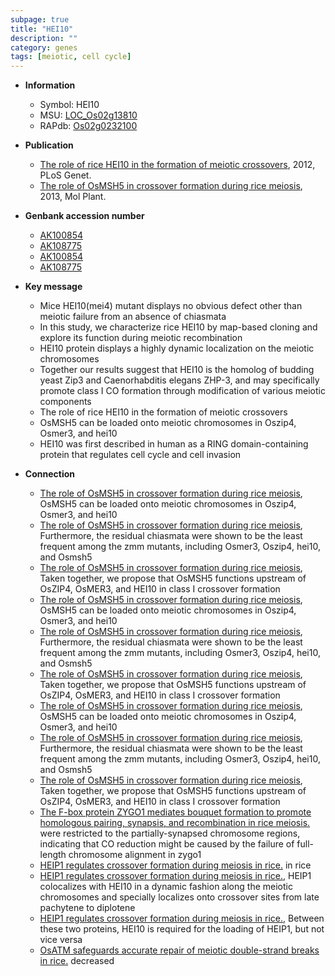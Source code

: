 ```yaml
---
subpage: true
title: "HEI10"
description: ""
category: genes
tags: [meiotic, cell cycle]
---
```


* **Information**  
    + Symbol: HEI10  
    + MSU: [LOC_Os02g13810](http://rice.plantbiology.msu.edu/cgi-bin/ORF_infopage.cgi?orf=LOC_Os02g13810)  
    + RAPdb: [Os02g0232100](http://rapdb.dna.affrc.go.jp/viewer/gbrowse_details/irgsp1?name=Os02g0232100)  

* **Publication**  
    + [The role of rice HEI10 in the formation of meiotic crossovers](http://www.ncbi.nlm.nih.gov/pubmed?term=The+role+of+rice+HEI10+in+the+formation+of+meiotic+crossovers%5BTitle%5D), 2012, PLoS Genet.
    + [The role of OsMSH5 in crossover formation during rice meiosis](http://www.ncbi.nlm.nih.gov/pubmed?term=The+role+of+OsMSH5+in+crossover+formation+during+rice+meiosis%5BTitle%5D), 2013, Mol Plant.

* **Genbank accession number**  
    + [AK100854](http://www.ncbi.nlm.nih.gov/nuccore/AK100854)
    + [AK108775](http://www.ncbi.nlm.nih.gov/nuccore/AK108775)
    + [AK100854](http://www.ncbi.nlm.nih.gov/nuccore/AK100854)
    + [AK108775](http://www.ncbi.nlm.nih.gov/nuccore/AK108775)

* **Key message**  
    + Mice HEI10(mei4) mutant displays no obvious defect other than meiotic failure from an absence of chiasmata
    + In this study, we characterize rice HEI10 by map-based cloning and explore its function during meiotic recombination
    + HEI10 protein displays a highly dynamic localization on the meiotic chromosomes
    + Together our results suggest that HEI10 is the homolog of budding yeast Zip3 and Caenorhabditis elegans ZHP-3, and may specifically promote class I CO formation through modification of various meiotic components
    + The role of rice HEI10 in the formation of meiotic crossovers
    + OsMSH5 can be loaded onto meiotic chromosomes in Oszip4, Osmer3, and hei10
    + HEI10 was first described in human as a RING domain-containing protein that regulates cell cycle and cell invasion

* **Connection**  
    + [The role of OsMSH5 in crossover formation during rice meiosis](http://www.ncbi.nlm.nih.gov/pubmed?term=The+role+of+OsMSH5+in+crossover+formation+during+rice+meiosis%5BTitle%5D), OsMSH5 can be loaded onto meiotic chromosomes in Oszip4, Osmer3, and hei10
    + [The role of OsMSH5 in crossover formation during rice meiosis](http://www.ncbi.nlm.nih.gov/pubmed?term=The+role+of+OsMSH5+in+crossover+formation+during+rice+meiosis%5BTitle%5D), Furthermore, the residual chiasmata were shown to be the least frequent among the zmm mutants, including Osmer3, Oszip4, hei10, and Osmsh5
    + [The role of OsMSH5 in crossover formation during rice meiosis](http://www.ncbi.nlm.nih.gov/pubmed?term=The+role+of+OsMSH5+in+crossover+formation+during+rice+meiosis%5BTitle%5D), Taken together, we propose that OsMSH5 functions upstream of OsZIP4, OsMER3, and HEI10 in class I crossover formation
    + [The role of OsMSH5 in crossover formation during rice meiosis](http://www.ncbi.nlm.nih.gov/pubmed?term=The+role+of+OsMSH5+in+crossover+formation+during+rice+meiosis%5BTitle%5D), OsMSH5 can be loaded onto meiotic chromosomes in Oszip4, Osmer3, and hei10
    + [The role of OsMSH5 in crossover formation during rice meiosis](http://www.ncbi.nlm.nih.gov/pubmed?term=The+role+of+OsMSH5+in+crossover+formation+during+rice+meiosis%5BTitle%5D), Furthermore, the residual chiasmata were shown to be the least frequent among the zmm mutants, including Osmer3, Oszip4, hei10, and Osmsh5
    + [The role of OsMSH5 in crossover formation during rice meiosis](http://www.ncbi.nlm.nih.gov/pubmed?term=The+role+of+OsMSH5+in+crossover+formation+during+rice+meiosis%5BTitle%5D), Taken together, we propose that OsMSH5 functions upstream of OsZIP4, OsMER3, and HEI10 in class I crossover formation
    + [The role of OsMSH5 in crossover formation during rice meiosis](http://www.ncbi.nlm.nih.gov/pubmed?term=The+role+of+OsMSH5+in+crossover+formation+during+rice+meiosis%5BTitle%5D), OsMSH5 can be loaded onto meiotic chromosomes in Oszip4, Osmer3, and hei10
    + [The role of OsMSH5 in crossover formation during rice meiosis](http://www.ncbi.nlm.nih.gov/pubmed?term=The+role+of+OsMSH5+in+crossover+formation+during+rice+meiosis%5BTitle%5D), Furthermore, the residual chiasmata were shown to be the least frequent among the zmm mutants, including Osmer3, Oszip4, hei10, and Osmsh5
    + [The role of OsMSH5 in crossover formation during rice meiosis](http://www.ncbi.nlm.nih.gov/pubmed?term=The+role+of+OsMSH5+in+crossover+formation+during+rice+meiosis%5BTitle%5D), Taken together, we propose that OsMSH5 functions upstream of OsZIP4, OsMER3, and HEI10 in class I crossover formation
    + [The F-box protein ZYGO1 mediates bouquet formation to promote homologous pairing, synapsis, and recombination in rice meiosis.](HEI10) were restricted to the partially-synapsed chromosome regions, indicating that CO reduction might be caused by the failure of full-length chromosome alignment in zygo1
    + [HEIP1 regulates crossover formation during meiosis in rice.](HEIP1) in rice
    + [HEIP1 regulates crossover formation during meiosis in rice.](http://www.ncbi.nlm.nih.gov/pubmed?term=HEIP1+regulates+crossover+formation+during+meiosis+in+rice.%5BTitle%5D),  HEIP1 colocalizes with HEI10 in a dynamic fashion along the meiotic chromosomes and specially localizes onto crossover sites from late pachytene to diplotene
    + [HEIP1 regulates crossover formation during meiosis in rice.](http://www.ncbi.nlm.nih.gov/pubmed?term=HEIP1+regulates+crossover+formation+during+meiosis+in+rice.%5BTitle%5D),  Between these two proteins, HEI10 is required for the loading of HEIP1, but not vice versa
    + [OsATM safeguards accurate repair of meiotic double-strand breaks in rice.](markers+of+interference-sensitive+CO+intermediates) decreased



